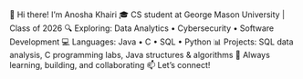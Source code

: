 👋 Hi there! I’m Anosha Khairi
🎓 CS student at George Mason University | Class of 2026
🔍 Exploring: Data Analytics • Cybersecurity • Software Development
💻 Languages: Java • C • SQL • Python
📊 Projects: SQL data analysis, C programming labs, Java structures & algorithms
🚀 Always learning, building, and collaborating
📫 Let’s connect!
